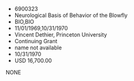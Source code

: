 * 6900323
* Neurological Basis of Behavior of the Blowfly
* BIO,BIO
* 11/01/1969,10/31/1970
* Vincent Dethier, Princeton University
* Continuing Grant
*   name not available
* 10/31/1970
* USD 16,700.00

NONE